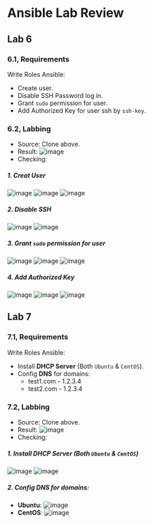 # Ansible Lab Review

## Lab 6
### 6.1, Requirements
Write Roles Ansible:
- Create user.
- Disable SSH Password log in.
- Grant `sudo` permission for user.
- Add Authorized Key for user ssh by `ssh-key`. 
### 6.2, Labbing
* Source: Clone above.
* Result:
![image](https://user-images.githubusercontent.com/88284121/215699659-d41f64bd-c633-4480-a712-27b80dff52ae.png)
* Checking:
##### 1. Creat User
![image](https://user-images.githubusercontent.com/88284121/215700322-e1c679eb-503a-41d7-a0cb-c59d1cdc9bac.png)
![image](https://user-images.githubusercontent.com/88284121/215700385-44c8c8e4-692b-4234-a76e-9c85bb84465f.png)
![image](https://user-images.githubusercontent.com/88284121/215700440-562d6e7e-006e-497b-8fa0-582d47ebdf73.png)
##### 2. Disable SSH
![image](https://user-images.githubusercontent.com/88284121/215700723-baa4a9b3-c0d0-47b7-ae0b-1f1a7159b1ca.png)
![image](https://user-images.githubusercontent.com/88284121/215700786-d2148f47-ace0-4096-a06c-c5cb9d8c9a22.png)
##### 3. Grant `sudo` permission for user
![image](https://user-images.githubusercontent.com/88284121/215701229-84f85919-f44a-4c23-9f3a-c13618ef389d.png)
![image](https://user-images.githubusercontent.com/88284121/215701266-dac33948-5dde-45fd-bf9c-d3ccdc22d48f.png)
![image](https://user-images.githubusercontent.com/88284121/215701331-a069ce51-c1f2-4b98-9126-302177763c9e.png)
##### 4. Add Authorized Key
![image](https://user-images.githubusercontent.com/88284121/215701510-2550d757-de6d-4bf4-bf14-f4c1ed41cebe.png)
![image](https://user-images.githubusercontent.com/88284121/215701558-faf4bf25-4519-4a6e-aa47-4a82b764bd87.png)
![image](https://user-images.githubusercontent.com/88284121/215701629-ae16b035-7a17-43e4-b498-3607e475b9db.png)

## Lab 7
### 7.1, Requirements
Write Roles Ansible:
- Install **DHCP Server** (Both `Ubuntu` & `CentOS`).
- Config **DNS** for domains:
   + test1.com - 1.2.3.4
   + test2.com - 1.2.3.4
### 7.2, Labbing
* Source: Clone above.
* Result:
![image](https://user-images.githubusercontent.com/88284121/216885924-daf188a6-ea88-4749-bf82-b92011d9c3d0.png)
* Checking:
##### 1. Install **DHCP Server** (Both `Ubuntu` & `CentOS`)
![image](https://user-images.githubusercontent.com/88284121/216887999-ae79d448-ba00-4b79-8190-d665cd47cdc7.png)
![image](https://user-images.githubusercontent.com/88284121/216887772-26b42888-5096-4004-bcc6-a6774ee6686c.png)
##### 2. Config **DNS** for domains:
* **Ubuntu**:
![image](https://user-images.githubusercontent.com/88284121/216886940-cb837151-48e1-4832-8ede-0512df7808eb.png)
* **CentOS**:
![image](https://user-images.githubusercontent.com/88284121/216887011-9e3aff83-4b2a-4066-92c7-4607ffce9c7d.png)

